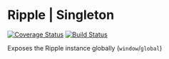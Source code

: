 # Ripple | Singleton
[![Coverage Status](https://coveralls.io/repos/rijs/singleton/badge.svg?branch=master&service=github)](https://coveralls.io/github/rijs/singleton?branch=master)
[![Build Status](https://travis-ci.org/rijs/singleton.svg)](https://travis-ci.org/rijs/singleton)

Exposes the Ripple instance globally (`window`/`global`)